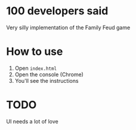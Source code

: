 # 100 developers said

Very silly implementation of the Family Feud game

# How to use

1. Open `index.html`
2. Open the console (Chrome)
3. You'll see the instructions

# TODO

UI needs a lot of love
